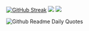  
[![GitHub Streak](https://streak-stats.demolab.com?user=tejaIG&theme=gruvbox)](https://git.io/streak-stats) 
![](https://raw.githubusercontent.com/tejaIG/cf-stats/main/output/light_card.svg#gh-dark-mode-only)
![](https://raw.githubusercontent.com/tejaIG/cf-stats/main/output/light_card.svg)

<!--<img src="https://github-readme-stats.vercel.app/api/top-langs?username=tejaIG&show_icons=true&locale=en&layout=compact&theme=chartreuse-dark" alt="ovi" />-->

![Github Readme Daily Quotes](https://readme-daily-quotes.vercel.app/api?theme=dark)

<!--
**tejaIG/tejaIG** is a ✨ _special_ ✨ repository because its `README.md` (this file) appears on your GitHub profile.

Here are some ideas to get you started:

- 🔭 I’m currently working on ...
- 🌱 I’m currently learning ...
- 👯 I’m looking to collaborate on ...
- 🤔 I’m looking for help with ...
- 💬 Ask me about ...
- 📫 How to reach me: ...
- 😄 Pronouns: ...
- ⚡ Fun fact: ...
-->
